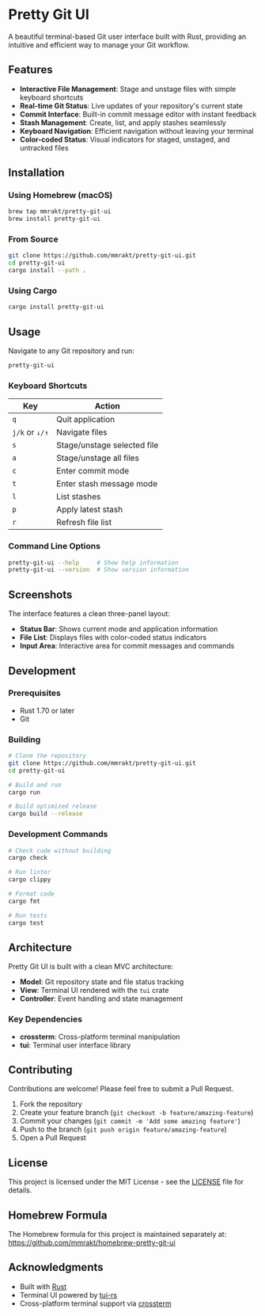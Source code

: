 # Pretty Git UI

A beautiful terminal-based Git user interface built with Rust, providing an intuitive and efficient way to manage your Git workflow.

## Features

- **Interactive File Management**: Stage and unstage files with simple keyboard shortcuts
- **Real-time Git Status**: Live updates of your repository's current state
- **Commit Interface**: Built-in commit message editor with instant feedback
- **Stash Management**: Create, list, and apply stashes seamlessly
- **Keyboard Navigation**: Efficient navigation without leaving your terminal
- **Color-coded Status**: Visual indicators for staged, unstaged, and untracked files

## Installation

### Using Homebrew (macOS)

```bash
brew tap mmrakt/pretty-git-ui
brew install pretty-git-ui
```

### From Source

```bash
git clone https://github.com/mmrakt/pretty-git-ui.git
cd pretty-git-ui
cargo install --path .
```

### Using Cargo

```bash
cargo install pretty-git-ui
```

## Usage

Navigate to any Git repository and run:

```bash
pretty-git-ui
```

### Keyboard Shortcuts

| Key | Action |
|-----|--------|
| `q` | Quit application |
| `j/k` or `↓/↑` | Navigate files |
| `s` | Stage/unstage selected file |
| `a` | Stage/unstage all files |
| `c` | Enter commit mode |
| `t` | Enter stash message mode |
| `l` | List stashes |
| `p` | Apply latest stash |
| `r` | Refresh file list |

### Command Line Options

```bash
pretty-git-ui --help     # Show help information
pretty-git-ui --version  # Show version information
```

## Screenshots

The interface features a clean three-panel layout:
- **Status Bar**: Shows current mode and application information
- **File List**: Displays files with color-coded status indicators
- **Input Area**: Interactive area for commit messages and commands

## Development

### Prerequisites

- Rust 1.70 or later
- Git

### Building

```bash
# Clone the repository
git clone https://github.com/mmrakt/pretty-git-ui.git
cd pretty-git-ui

# Build and run
cargo run

# Build optimized release
cargo build --release
```

### Development Commands

```bash
# Check code without building
cargo check

# Run linter
cargo clippy

# Format code
cargo fmt

# Run tests
cargo test
```

## Architecture

Pretty Git UI is built with a clean MVC architecture:

- **Model**: Git repository state and file status tracking
- **View**: Terminal UI rendered with the `tui` crate
- **Controller**: Event handling and state management

### Key Dependencies

- **crossterm**: Cross-platform terminal manipulation
- **tui**: Terminal user interface library

## Contributing

Contributions are welcome! Please feel free to submit a Pull Request.

1. Fork the repository
2. Create your feature branch (`git checkout -b feature/amazing-feature`)
3. Commit your changes (`git commit -m 'Add some amazing feature'`)
4. Push to the branch (`git push origin feature/amazing-feature`)
5. Open a Pull Request

## License

This project is licensed under the MIT License - see the [LICENSE](LICENSE) file for details.

## Homebrew Formula

The Homebrew formula for this project is maintained separately at:
https://github.com/mmrakt/homebrew-pretty-git-ui

## Acknowledgments

- Built with [Rust](https://www.rust-lang.org/)
- Terminal UI powered by [tui-rs](https://github.com/fdehau/tui-rs)
- Cross-platform terminal support via [crossterm](https://github.com/crossterm-rs/crossterm)
